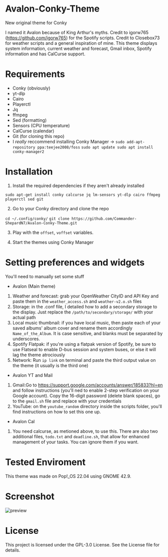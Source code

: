# Avalon-Conky-Theme
New original theme for Conky

I named it Avalon because of King Arthur's myths. Credit to igorw765 (https://github.com/igorw765) for the Spotify scripts. Credit to Closebox73 for weather scripts and a general inspiration of mine. This theme displays system information, current weather and forecast, Gmail inbox, Spotify information and has CalCurse support.

# Requirements
- Conky (obviously)
- yt-dlp
- Cairo
- Playerctl
- Jq
- ffmpeg
- Sed (formatting)
- Sensors (CPU temperature)
- CalCurse (calendar)
- Git (for cloning this repo)
- I *really* reccommend installing Conky Manager → ```sudo add-apt-repository ppa:teejee2008/foss``` ```sudo apt update sudo apt install conky-manager2```

# Installation
1. Install the required dependencies if they aren't already installed

```sudo apt-get install conky calcurse jq lm-sensors yt-dlp cairo ffmpeg playerctl sed git```

2. Go to your Conky directory and clone the repo

```cd ~/.config/conky/```
```git clone https://github.com/Commander-ShepardN7/Avalon-Conky-Theme.git```

3. Play with the ```offset```, ```voffset``` variables.

4. Start the themes using Conky Manager

# Setting preferences and widgets

You'll need to manually set some stuff

- Avalon (Main theme)
1. Weather and forecast: grab your OpenWeather CityID and API Key and paste them in the ```weather_access.sh``` and ```weather-v2.o.sh``` files
2. Storage: in the .conf file, I detailed how to add a secondary storage to the display. Just replace the ```/path/to/secondary/storage/``` with your actual path
3. Local music thumbnail: if you have local music, then paste each of your saved albums' album cover and rename them accordingly ```Name_of_the_Album```. It is case sensitive, and blanks must be separated by underscores.
4. Spotify Flatpak: if you're using a flatpak version of Spotify, be sure to use Flatseal to enable D-bus session and system buses, or else it will lag the theme atrociously
5. Network: Run ```ip link``` on terminal and paste the third output value on the theme (it usually is the third one)

- Avalon YT and Mail
1. Gmail:Go to https://support.google.com/accounts/answer/185833?hl=en and follow instructions (you'll ned to enable 2-step verification on your Google account). Copy the 16-digit password (delete blank spaces), go to the ```gmail.sh``` file and replace with your credentials
2. YouTube: on the ```youtube_random``` directory inside the scripts folder, you'll find instructions on how to set this one up. 

- Avalon Cal
1. You need calcurse, as metioned above, to use this. There are also two additional files, ```todo.txt``` and ```deadline.sh```, that allow for enhanced management of your tasks. You can ignore them if you want.

# Tested Enviroment
This theme was made on Pop!_OS 22.04 using GNOME 42.9. 

# Screenshot
![preview](https://github.com/user-attachments/assets/9dad9ed3-00ec-4792-8bf1-d8b2ce94a661)



# License 
This project is licensed under the GPL-3.0 License. See the License file for details.


